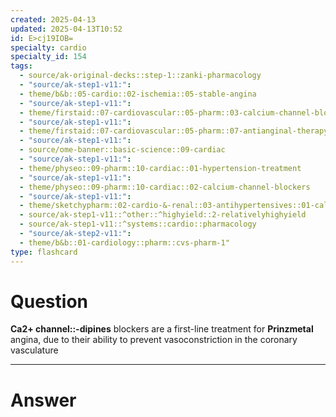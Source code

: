 ```yaml
---
created: 2025-04-13
updated: 2025-04-13T10:52
id: E>cj19IOB=
specialty: cardio
specialty_id: 154
tags:
  - source/ak-original-decks::step-1::zanki-pharmacology
  - "source/ak-step1-v11:": 
  - theme/b&b::05-cardio::02-ischemia::05-stable-angina
  - "source/ak-step1-v11:": 
  - theme/firstaid::07-cardiovascular::05-pharm::03-calcium-channel-blockers
  - "source/ak-step1-v11:": 
  - theme/firstaid::07-cardiovascular::05-pharm::07-antianginal-therapy
  - "source/ak-step1-v11:": 
  - source/ome-banner::basic-science::09-cardiac
  - "source/ak-step1-v11:": 
  - theme/physeo::09-pharm::10-cardiac::01-hypertension-treatment
  - "source/ak-step1-v11:": 
  - theme/physeo::09-pharm::10-cardiac::02-calcium-channel-blockers
  - "source/ak-step1-v11:": 
  - theme/sketchypharm::02-cardio-&-renal::03-antihypertensives::01-calcium-channel-blockers
  - source/ak-step1-v11::^other::^highyield::2-relativelyhighyield
  - source/ak-step1-v11::^systems::cardio::pharmacology
  - "source/ak-step2-v11:": 
  - theme/b&b::01-cardiology::pharm::cvs-pharm-1"
type: flashcard
---
```


# Question
**Ca2+ channel::-dipines** blockers are a first-line treatment for **Prinzmetal** angina, due to their ability to prevent vasoconstriction in the coronary vasculature

---

# Answer
